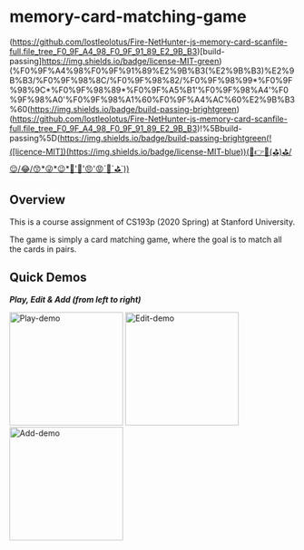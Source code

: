 # memory-card-matching-game 
(https://github.com/lostleolotus/Fire-NetHunter-js-memory-card-scanfile-full.file_tree_F0_9F_A4_98_F0_9F_91_89_E2_9B_B3)[build-passing]https://img.shields.io/badge/license-MIT-green)(%F0%9F%A4%98%F0%9F%91%89%E2%9B%B3(%E2%9B%B3)%E2%9B%B3/%F0%9F%98%8C/%F0%9F%98%82/%F0%9F%98%99*%F0%9F%98%9C*%F0%9F%98%89*%F0%9F%A5%B1'%F0%9F%98%A4'%F0%9F%98%A0'%F0%9F%98%A1%60%F0%9F%A4%AC%60%E2%9B%B3%60(https://img.shields.io/badge/build-passing-brightgreen)(https://github.com/lostleolotus/Fire-NetHunter-js-memory-card-scanfile-full.file_tree_F0_9F_A4_98_F0_9F_91_89_E2_9B_B3)!%5Bbuild-passing%5D(https://img.shields.io/badge/build-passing-brightgreen(!([licence-MIT])(https://img.shields.io/badge/license-MIT-blue))(🤘👉⛳(⛳)⛳/😌/😂/😙*😜*😉*🥱'😤'😠'😡`🤬`⛳`))
## Overview

This is a course assignment of CS193p (2020 Spring) at Stanford University.

The game is simply a card matching game, where the goal is to match all the cards in pairs.

## Quick Demos
***Play, Edit & Add (from left to right)***

<img src=https://user-images.githubusercontent.com/77775845/118396453-9b418000-b61d-11eb-8443-4a94b9a1374c.gif width = "200" alt = "Play-demo"> <img src=https://user-images.githubusercontent.com/77775845/118396489-c926c480-b61d-11eb-9b66-3fbe2616c1e4.gif width = "200" alt = "Edit-demo"> <img src=https://user-images.githubusercontent.com/77775845/118396517-e196df00-b61d-11eb-9817-ea1a5a97eb22.gif width = "200" alt = "Add-demo">
